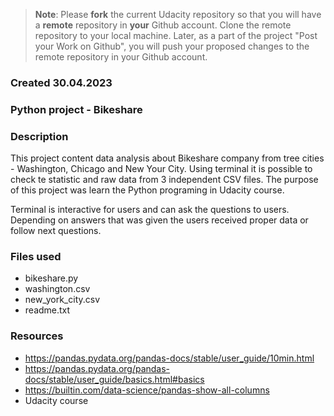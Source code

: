 >**Note**: Please **fork** the current Udacity repository so that you will have a **remote** repository in **your** Github account. Clone the remote repository to your local machine. Later, as a part of the project "Post your Work on Github", you will push your proposed changes to the remote repository in your Github account.

### Created 30.04.2023

### Python project - Bikeshare


### Description
This project content data analysis about Bikeshare company from tree cities - Washington, Chicago and New Your City. Using terminal it is possible to check te statistic and raw data from 3 independent CSV files. The purpose of this project was learn the Python programing in Udacity course. 

Terminal is interactive for users and can ask the questions to users. Depending on answers that was given the users received proper data or follow next questions.

### Files used
- bikeshare.py 
- washington.csv 
- new_york_city.csv 
- readme.txt

### Resources
- https://pandas.pydata.org/pandas-docs/stable/user_guide/10min.html
- https://pandas.pydata.org/pandas-docs/stable/user_guide/basics.html#basics
- https://builtin.com/data-science/pandas-show-all-columns
- Udacity course
